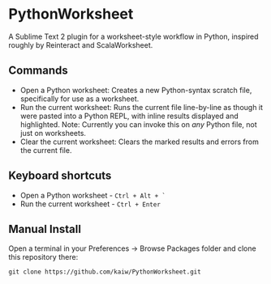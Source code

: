 PythonWorksheet
===============

A Sublime Text 2 plugin for a worksheet-style workflow in Python, inspired roughly by Reinteract and ScalaWorksheet.


Commands
--------

* Open a Python worksheet: Creates a new Python-syntax scratch file, specifically for use as a worksheet.
* Run the current worksheet: Runs the current file line-by-line as though it were pasted into a Python REPL, with inline results displayed and highlighted. Note: Currently you can invoke this on *any* Python file, not just on worksheets.
* Clear the current worksheet: Clears the marked results and errors from the current file.


Keyboard shortcuts
------------------

* Open a Python worksheet - ``Ctrl + Alt + ` ``
* Run the current worksheet - `Ctrl + Enter`


Manual Install
--------------

Open a terminal in your Preferences -> Browse Packages folder and clone this repository there:

    git clone https://github.com/kaiw/PythonWorksheet.git
